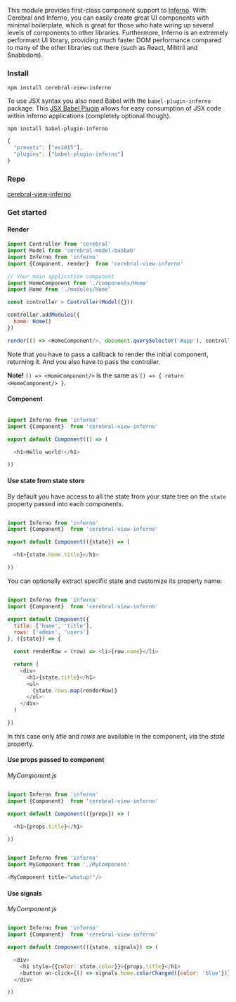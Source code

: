 This module provides first-class component support to [Inferno](https://github.com/trueadm/inferno). With Cerebral and Inferno, you can easily create great UI components with minimal boilerplate, which is great for those who hate wiring up several levels of components to other libraries. Furthermore, Inferno is an extremely performant UI library, providing much faster DOM performance compared to many of the other libraries out there (such as React, Mihtril and Snabbdom).

### Install
`npm install cerebral-view-inferno`

To use JSX syntax you also need Babel with the `babel-plugin-inferno` package. This [JSX Babel Plugin](https://github.com/trueadm/babel-plugin-inferno) allows for easy consumption of JSX code within Inferno applications (completely optional though).

`npm install babel-plugin-inferno`

```javascript
{
  "presets": ["es2015"],
  "plugins": ["babel-plugin-inferno"]
}
```

### Repo
[cerebral-view-inferno](https://github.com/trueadm/cerebral-view-inferno)

### Get started
#### Render

```javascript
import Controller from 'cerebral'
import Model from 'cerebral-model-baobab'
import Inferno from 'inferno'
import {Component, render}  from 'cerebral-view-inferno'

// Your main application component
import HomeComponent from './components/Home'
import Home from './modules/Home'

const controller = Controller(Model({}))

controller.addModules({
  home: Home()
})

render(() => <HomeComponent/>, document.querySelector('#app'), controller)
```

Note that you have to pass a callback to render the initial component, returning it. And you also have to pass the controller.

**Note!** `() => <HomeComponent/>` is the same as `() => { return <HomeComponent/> }`.

#### Component

```javascript

import Inferno from 'inferno'
import {Component}  from 'cerebral-view-inferno'

export default Component(() => (

  <h1>Hello world!</h1>

))
```

#### Use state from state store
By default you have access to all the state from your state tree on the `state` property passed into each components.

```javascript

import Inferno from 'inferno'
import {Component}  from 'cerebral-view-inferno'

export default Component(({state}) => (

  <h1>{state.home.title}</h1>

))
```

You can optionally extract specific state and customize its property name:

```javascript

import Inferno from 'inferno'
import {Component}  from 'cerebral-view-inferno'

export default Component({
  title: ['home', 'title'],
  rows: ['admin', 'users']
}, ({state}) => {

  const renderRow = (row) => <li>{row.name}</li>

  return (
    <div>
      <h1>{state.title}</h1>
      <ul>
        {state.rows.map(renderRow)}
      </ul>
    </div>
  )

})
```
In this case only *title* and *rows* are available in the component, via the *state* property.

#### Use props passed to component

*MyComponent.js*
```javascript

import Inferno from 'inferno'
import {Component}  from 'cerebral-view-inferno'

export default Component(({props}) => (

  <h1>{props.title}</h1>

))
```

```javascript

import Inferno from 'inferno'
import MyComponent from './MyComponent'

<MyComponent title="whatup!"/>
```

#### Use signals

*MyComponent.js*
```javascript

import Inferno from 'inferno'
import {Component}  from 'cerebral-view-inferno'

export default Component(({state, signals}) => (

  <div>
    <h1 style={{color: state.color}}>{props.title}</h1>
    <button on-click={() => signals.home.colorChanged({color: 'blue'})}>Change color</button>
  </div>

))
```
